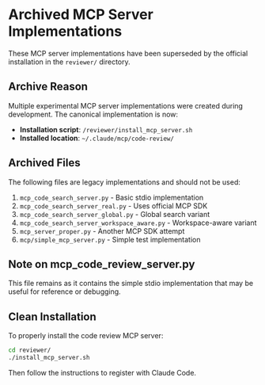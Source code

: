# Archived MCP Server Implementations

These MCP server implementations have been superseded by the official installation in the `reviewer/` directory.

## Archive Reason
Multiple experimental MCP server implementations were created during development. The canonical implementation is now:
- **Installation script**: `/reviewer/install_mcp_server.sh`
- **Installed location**: `~/.claude/mcp/code-review/`

## Archived Files
The following files are legacy implementations and should not be used:

1. `mcp_code_search_server.py` - Basic stdio implementation
2. `mcp_code_search_server_real.py` - Uses official MCP SDK
3. `mcp_code_search_server_global.py` - Global search variant
4. `mcp_code_search_server_workspace_aware.py` - Workspace-aware variant
5. `mcp_server_proper.py` - Another MCP SDK attempt
6. `mcp/simple_mcp_server.py` - Simple test implementation

## Note on mcp_code_review_server.py
This file remains as it contains the simple stdio implementation that may be useful for reference or debugging.

## Clean Installation
To properly install the code review MCP server:
```bash
cd reviewer/
./install_mcp_server.sh
```

Then follow the instructions to register with Claude Code.

